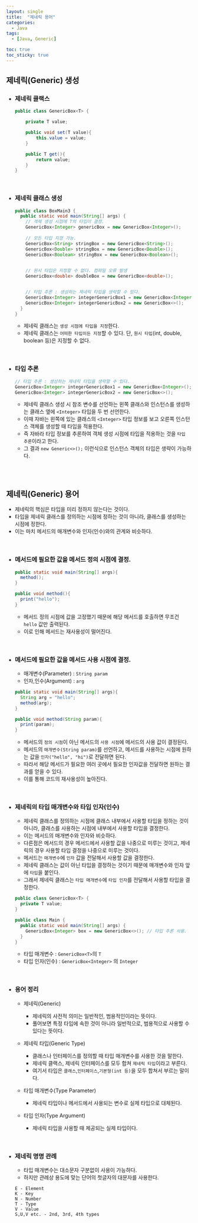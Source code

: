 ```yaml
---
layout: single
title:  "제네릭 용어"
categories:
  - Java
tags:
  - [Java, Generic]

toc: true
toc_sticky: true
---
```



## 제네릭(Generic) 생성

- ### 제네릭 클랙스

  ```java
  public class GenericBox<T> {

      private T value;

      public void set(T value){
          this.value = value;
      }

      public T get(){
          return value;
      }
  }
  ```

<br>

- ### 제네릭 클래스 생성

  ```java
  public class BoxMain3 {
    public static void main(String[] args) {
      // 객체 생성 시점에 T의 타입이 결정.
      GenericBox<Integer> genericBox = new GenericBox<Integer>(); 
      
      // 모든 타입 지정 가능.
      GenericBox<String> stringBox = new GenericBox<String>();
      GenericBox<Double> stringBox = new GenericBox<Double>();
      GenericBox<Boolean> stringBox = new GenericBox<Boolean>();
      

      // 원시 타입은 지정할 수 없다. 컴파일 오류 발생
      GenericBox<double> doubleBox = new GenericBox<double>();


      // 타입 추론 : 생성하는 제네릭 타입을 생략할 수 있다.
      GenericBox<Integer> integerGenericBox1 = new GenericBox<Integer>(); // 타입 직접 입력
      GenericBox<Integer> integerGenericBox2 = new GenericBox<>();        // 타입 추론
    }
  }
  ```
  - 제네릭 클래스는 `생성 시점에 타입을 지정`한다.   
  - 제네릭 클래스는 `어떠한 타입이든 지정`할 수 있다. 단, `원시 타입`(int, double, boolean 등)은 지정할 수 없다.  

<br>

- ### 타입 추론
  
  ```java
  // 타입 추론 : 생성하는 제네릭 타입을 생략할 수 있다.
  GenericBox<Integer> integerGenericBox1 = new GenericBox<Integer>(); // 타입 직접 입력
  GenericBox<Integer> integerGenericBox2 = new GenericBox<>();        // 타입 추론
  ```
  - 제네릭 클래스 생성 시 참조 변수를 선언하는 왼쪽 클래스와 인스턴스를 생성하는 클래스 옆에 `<Integer>` 타입을 두 번 선언한다.  
  - 이때 자바는 왼쪽에 있는 클래스의 `<Integer>` 타입 정보를 보고 오른쪽 인스턴스 객체를 생성할 때 타입을 적용한다.
  - 즉 자바라 타입 정보를 추론하여 객체 생성 시점에 타입을 적용하는 것을 `타입 추론`이라고 한다.  
  - 그 결과 `new Generic<>();` 이런식으로 인스턴스 객체의 타입은 생략이 가능하다.     

<br><br>


## 제네릭(Generic) 용어

- 제네릭의 핵심은 타입을 미리 정하지 않는다는 것이다.  
- 타입을 제네릭 클래스를 정의하는 시점에 정하는 것이 아니라, 클래스를 생성하는 시점에 정한다.  
- 이는 마치 메서드의 매개변수와 인자(인수)와의 관계와 비슷하다.

<br>

- ### 메서드에 필요한 값을 메서드 정의 시점에 결정.  

  ```java
  public static void main(String[] args){
    method();
  }

  public void method(){
    print("hello");
  }
  ```
  - 메서드 정의 시점에 값을 고정했기 때문에 해당 메서드를 호출하면 무조건 `hello` 값만 출력된다.  
  - 이로 인해 메서드는 재사용성이 떨어진다.

<br>

- ### 메서드에 필요한 값을 메서드 사용 시점에 결정.
  - 매개변수(Parameter) : `String param`  
  - 인자,인수(Argument) : `arg`
  ```java
  public static void main(String[] args){
    String arg = "hello";
    method(arg);
  }

  public void method(String param){
    print(param);
  }
  ```
  - 메서드의 `정의 시점`이 아닌 메서드의 `사용 시점`에 메서드의 사용 값이 결정된다.  
  - 메서드의 `매개변수(String param)`를 선언하고, 메서드를 사용하는 시점에 원하는 값을 `인자("hello", "hi")`로 전달하면 된다.  
  - 따라서 해당 메서드가 필요한 여러 곳에서 필요한 인자값을 전달하면 원하는 결과를 얻을 수 있다.  
  - 이를 통해 코드의 재사용성이 높아진다.  

<br>

- ### 제네릭의 타입 매개변수와 타입 인자(인수)

  - 제네릭 클래스를 정의하는 시점에 클래스 내부에서 사용할 타입을 정하는 것이 아니라, 클래스를 사용하는 시점에 내부에서 사용할 타입을 결정한다.  
  - 이는 메서드의 매개변수와 인자와 비슷하다.  
  - 다른점은 메서드의 경우 메서드에서 사용할 값을 나중으로 미루는 것이고, 제네릭의 경우 사용할 타입 결정을 나중으로 미루는 것이다.
  - 메서드는 `매개변수`에 `인자` 값을 전달해서 사용할 값을 결정한다.
  - 제네릭 클래스는 값이 아닌 타입을 결정하는 것이기 때문에 매개변수와 인자 앞에 `타입`을 붙인다. 
  - 그래서 제네릭 클래스는 `타입 매개변수`에 `타입 인자`를 전달해서 사용할 타입을 결정한다.

  ```java
  public class GenericBox<T> {
    private T value;
  }

  public class Main {
    public static void main(String[] args) {
      GenericBox<Integer> box = new GenericBox<>(); // 타입 추론 사용.
    }
  }
  ```
  - 타입 매개변수 : `GenericBox<T>`의 `T`  
  - 타입 인자(인수) : `GenericBox<Integer>` 의 `Integer`  

<br>

- ### 용어 정리

  - 제네릭(Generic)
    - 제네릭의 사전적 의미는 일반적인, 범용적인이라는 뜻이다.
    - 풀어보면 특정 타입에 속한 것이 아니라 일반적으로, 범용적으로 사용할 수 있다는 뜻이다.

  - 제네릭 타입(Generic Type)
    - 클래스나 인터페이스를 정의할 때 타입 매개변수를 사용한 것을 말한다.
    - 제네릭 클랙스, 제네릭 인터페이스를 모두 합쳐 `제네릭 타입`이라고 부른다.  
    - 여기서 타입은 `클래스`,`인터페이스`,`기본형(int 등)`을 모두 합쳐서 부르는 말이다.

  - 타입 매개변수(Type Parameter)
    - 제네릭 타입이나 메서드에서 사용되는 변수로 실제 타입으로 대체된다.

  - 타입 인자(Type Argument)
    - 제네릭 타입을 사용할 때 제공되는 실제 타입이다.

<br>

- ### 제네릭 명명 관례
  - 타입 매개변수는 대소문자 구분없이 사용이 가능하다. 
  - 하지만 관례상 용도에 맞는 단어의 첫글자의 대문자를 사용한다.
  ```
  E - Element
  K - Key
  N - Number
  T - Type
  V - Value
  S,U,V etc. - 2nd, 3rd, 4th types
  ```
